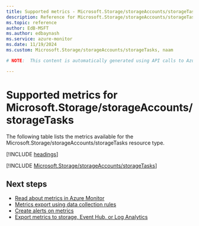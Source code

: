 ```yaml
---
title: Supported metrics - Microsoft.Storage/storageAccounts/storageTasks
description: Reference for Microsoft.Storage/storageAccounts/storageTasks metrics in Azure Monitor.
ms.topic: reference
author: EdB-MSFT
ms.author: edbaynash
ms.service: azure-monitor
ms.date: 11/19/2024
ms.custom: Microsoft.Storage/storageAccounts/storageTasks, naam

# NOTE:  This content is automatically generated using API calls to Azure. Any edits made on these files will be overwritten in the next run of the script. 

---
```


  
# Supported metrics for Microsoft.Storage/storageAccounts/storageTasks
  
The following table lists the metrics available for the Microsoft.Storage/storageAccounts/storageTasks resource type.  
  
  
[!INCLUDE [headings](~/reusable-content/ce-skilling/azure/includes/azure-monitor/reference/metrics/metrics-headings.md)]  
  
 

[!INCLUDE [Microsoft.Storage/storageAccounts/storageTasks](~/reusable-content/ce-skilling/azure/includes/azure-monitor/reference/metrics/microsoft-storage-storageaccounts-storagetasks-metrics-include.md)]  



## Next steps

- [Read about metrics in Azure Monitor](/azure/azure-monitor/data-platform)
- [Metrics export using data collection rules](/azure/azure-monitor/essentials/data-collection-metrics)
- [Create alerts on metrics](/azure/azure-monitor/alerts/alerts-overview)
- [Export metrics to storage, Event Hub, or Log Analytics](/azure/azure-monitor/essentials/platform-logs-overview)
